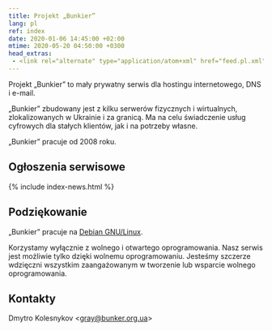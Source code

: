 ```yaml
---
title: Projekt „Bunkier”
lang: pl
ref: index
date: 2020-01-06 14:45:00 +02:00
mtime: 2020-05-20 04:50:00 +0300
head_extras:
 - <link rel="alternate" type="application/atom+xml" href="feed.pl.xml" title="Ogłoszenia serwisowe">
---
```


Projekt „Bunkier” to mały prywatny serwis dla hostingu internetowego,
DNS i e-mail.

„Bunkier” zbudowany jest z kilku serwerów fizycznych i wirtualnych,
zlokalizowanych w Ukrainie i za granicą.
Ma na celu świadczenie usług cyfrowych dla stałych klientów,
jak i na potrzeby własne.

„Bunkier” pracuje od 2008 roku.


Ogłoszenia serwisowe
--------------------

{% include index-news.html %}


Podziękowanie
-------------

„Bunkier” pracuje na [Debian GNU/Linux][1].

Korzystamy wyłącznie z wolnego i otwartego oprogramowania.
Nasz serwis jest możliwie tylko dzięki wolnemu oprogramowaniu.
Jesteśmy szczerze wdzięczni wszystkim zaangażowanym w tworzenie lub wsparcie
wolnego oprogramowania.


Kontakty
--------

<p itemscope itemtype="http://schema.org/Person">
  <span itemprop="name">Dmytro Kolesnykov</span>
  <span aria-hidden="true">&lt;</span><a
    href="mailto:%22Dmytro%20Kolesnykov%22%20%3cgray@bunker.org.ua%3e"
    class="mail" itemprop="email">gray@bunker.org.ua</a><span
    aria-hidden="true">&gt;</span>
</p>

[1]: https://www.debian.org/index.pl.html

